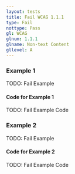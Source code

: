 ```yaml
---
layout: tests
title: Fail WCAG 1.1.1
type: Fail
nottype: Pass
gl: WCAG
glnum: 1.1.1
glname: Non-text Content
gllevel: A
---
```


### Example 1
TODO: Fail Example

#### Code for Example 1
TODO: Fail Example Code

### Example 2
TODO: Fail Example

#### Code for Example 2
TODO: Fail Example Code